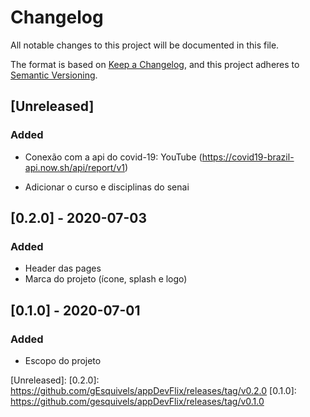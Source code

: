 # Changelog

All notable changes to this project will be documented in this file.

The format is based on [Keep a Changelog](https://keepachangelog.com/en/1.0.0/),
and this project adheres to [Semantic Versioning](https://semver.org/spec/v2.0.0.html).

## [Unreleased]

### Added

- Conexão com a api do covid-19: YouTube (https://covid19-brazil-api.now.sh/api/report/v1)

- Adicionar o curso e disciplinas do senai

## [0.2.0] - 2020-07-03

### Added

- Header das pages
- Marca do projeto (ícone, splash e logo)


## [0.1.0] - 2020-07-01

### Added

- Escopo do projeto

[Unreleased]:
[0.2.0]: https://github.com/gEsquivels/appDevFlix/releases/tag/v0.2.0
[0.1.0]: https://github.com/gesquivels/appDevFlix/releases/tag/v0.1.0
